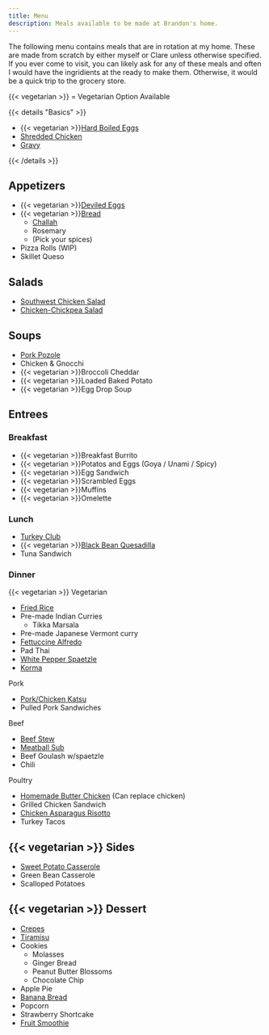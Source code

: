 ```yaml
---
title: Menu
description: Meals available to be made at Brandon's home.
---
```


The following menu contains meals that are in rotation at my home. These are made from scratch by either myself or Clare unless otherwise specified. If you ever come to visit, you can likely ask for any of these meals and often I would have the ingridients at the ready to make them. Otherwise, it would be a quick trip to the grocery store.

{{< vegetarian >}} = Vegetarian Option Available

{{< details "Basics" >}}
- {{< vegetarian >}}[Hard Boiled Eggs](hard-boiled-eggs/)
- [Shredded Chicken](shredded-chicken/)
- [Gravy](gravy/)

{{< /details >}}

## Appetizers

- {{< vegetarian >}}[Deviled Eggs](deviled-eggs/)
- {{< vegetarian >}}[Bread](bread/)
    * [Challah](challah/)
    * Rosemary
    * (Pick your spices)
- Pizza Rolls (WIP)
- Skillet Queso

## Salads
- [Southwest Chicken Salad](southwest-chicken-salad/)
- [Chicken-Chickpea Salad](chicken-chickpea-salad/)

## Soups

- [Pork Pozole](pork-pozole/)
- Chicken & Gnocchi
- {{< vegetarian >}}Broccoli Cheddar
- {{< vegetarian >}}Loaded Baked Potato
- {{< vegetarian >}}Egg Drop Soup

## Entrees

### Breakfast

- {{< vegetarian >}}Breakfast Burrito
- {{< vegetarian >}}Potatos and Eggs (Goya / Unami / Spicy)
- {{< vegetarian >}}Egg Sandwich
- {{< vegetarian >}}Scrambled Eggs
- {{< vegetarian >}}Muffins
- {{< vegetarian >}}Omelette

### Lunch

- [Turkey Club](turkey-club-sandwich/)
- {{< vegetarian >}}[Black Bean Quesadilla](black-bean-quesadilla)
- Tuna Sandwich

### Dinner

{{< vegetarian >}} Vegetarian
- [Fried Rice](fried-rice/)
- Pre-made Indian Curries
    * Tikka Marsala
- Pre-made Japanese Vermont curry
- [Fettuccine Alfredo](fettuccine-alfredo/)
- Pad Thai
- [White Pepper Spaetzle](white-pepper-spaetzle/)
- [Korma](korma/)


Pork
- [Pork/Chicken Katsu](pork-chicken-katsu/)
- Pulled Pork Sandwiches


Beef
- [Beef Stew](beef-stew/)
- [Meatball Sub](meatball-sub/)
- Beef Goulash w/spaetzle
- Chili


Poultry
- [Homemade Butter Chicken](butter-chicken/) (Can replace chicken)
- Grilled Chicken Sandwich
- [Chicken Asparagus Risotto](chicken-asparagus-risotto/)
- Turkey Tacos

## {{< vegetarian >}} Sides

- [Sweet Potato Casserole](sweet-potato-casserole/)
- Green Bean Casserole
- Scalloped Potatoes

## {{< vegetarian >}} Dessert

- [Crepes](crepes/)
- [Tiramisu](tiramisu/)
- Cookies
  * Molasses
  * Ginger Bread
  * Peanut Butter Blossoms
  * Chocolate Chip
- Apple Pie
- [Banana Bread](banana-bread/)
- Popcorn
- Strawberry Shortcake
- [Fruit Smoothie](fruit-smoothie/)

